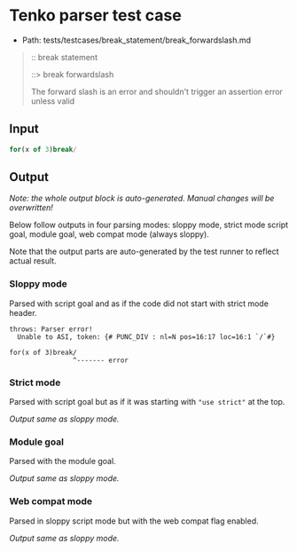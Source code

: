 # Tenko parser test case

- Path: tests/testcases/break_statement/break_forwardslash.md

> :: break statement
>
> ::> break forwardslash
>
> The forward slash is an error and shouldn't trigger an assertion error unless valid


## Input

`````js
for(x of 3)break/
`````

## Output

_Note: the whole output block is auto-generated. Manual changes will be overwritten!_

Below follow outputs in four parsing modes: sloppy mode, strict mode script goal, module goal, web compat mode (always sloppy).

Note that the output parts are auto-generated by the test runner to reflect actual result.

### Sloppy mode

Parsed with script goal and as if the code did not start with strict mode header.

`````
throws: Parser error!
  Unable to ASI, token: {# PUNC_DIV : nl=N pos=16:17 loc=16:1 `/`#}

for(x of 3)break/
                ^------- error
`````

### Strict mode

Parsed with script goal but as if it was starting with `"use strict"` at the top.

_Output same as sloppy mode._

### Module goal

Parsed with the module goal.

_Output same as sloppy mode._

### Web compat mode

Parsed in sloppy script mode but with the web compat flag enabled.

_Output same as sloppy mode._
